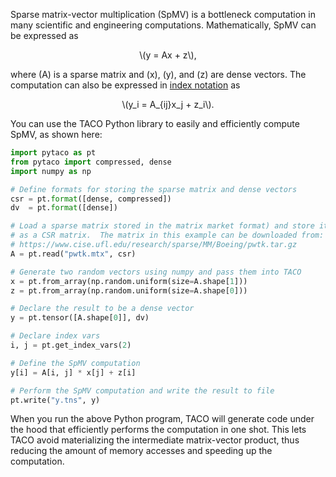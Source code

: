 Sparse matrix-vector multiplication (SpMV) is a bottleneck computation in many
scientific and engineering computations. Mathematically, SpMV can be expressed
as 

<center>\(y = Ax + z\),</center>

where \(A\) is a sparse matrix and \(x\), \(y\), and \(z\)
are dense vectors. The computation can also be expressed in [index
notation](computations.md#specifying-tensor-algebra-computations) as 

<center>\(y_i = A_{ij}x_j + z_i\).</center>

You can use the TACO Python library to easily and efficiently compute SpMV, as
shown here:

```python
import pytaco as pt
from pytaco import compressed, dense
import numpy as np

# Define formats for storing the sparse matrix and dense vectors
csr = pt.format([dense, compressed])
dv  = pt.format([dense])

# Load a sparse matrix stored in the matrix market format) and store it 
# as a CSR matrix.  The matrix in this example can be downloaded from:
# https://www.cise.ufl.edu/research/sparse/MM/Boeing/pwtk.tar.gz
A = pt.read("pwtk.mtx", csr)

# Generate two random vectors using numpy and pass them into TACO
x = pt.from_array(np.random.uniform(size=A.shape[1]))
z = pt.from_array(np.random.uniform(size=A.shape[0]))

# Declare the result to be a dense vector
y = pt.tensor([A.shape[0]], dv)

# Declare index vars
i, j = pt.get_index_vars(2)

# Define the SpMV computation
y[i] = A[i, j] * x[j] + z[i]

# Perform the SpMV computation and write the result to file
pt.write("y.tns", y)
```

When you run the above Python program, TACO will generate code under the hood
that efficiently performs the computation in one shot.  This lets TACO avoid 
materializing the intermediate matrix-vector product, thus reducing the amount 
of memory accesses and speeding up the computation.
